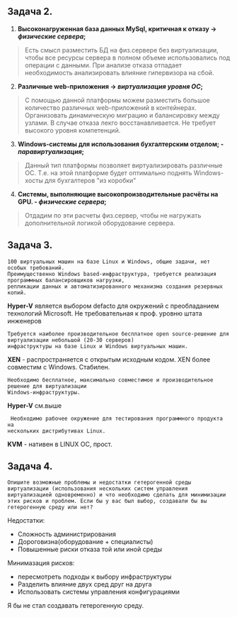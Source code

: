## Задача 2.

1. **Высоконагруженная база данных MySql, критичная к отказу -> *физические сервера*;**

>  Есть смысл разместить БД на физ.сервере без виртуализации, чтобы все ресурсы сервера в полном объеме использовались под операции с данными. При анализе отказа отпадает необходимость анализировать влияние гипервизора на сбой.


2. **Различные web-приложения -> *виртуализация уровня ОС*;**

> С помощью данной платформы можем разместить большое количество различных web-приложений в контейнерах.
> Организовать динамическую миграцию и балансировку между узлами.
> В случае отказа лекго восстанавливается. Не требует высокого уровня компетенций.

3. **Windows-системы для использования бухгалтерским отделом; - *паравиртуализация*;**

> Данный тип платформы позволяет виртуализировать различные ОС. Т.е. на этой платформе будет оптимально поднять Windows-хосты для бухгалтеров "из коробки"


4. **Системы, выполняющие высокопроизводительные расчёты на GPU.  - *физические сервера*;**

> Отдадим по эти расчеты физ.сервер, чтобы не нагружать дополнительной логикой оборудование сервера.   

## Задача 3.

```
100 виртуальных машин на базе Linux и Windows, общие задачи, нет особых требований.
Преимущественно Windows based-инфраструктура, требуется реализация программных балансировщиков нагрузки,
репликации данных и автоматизированного механизма создания резервных копий.

```
**Hyper-V** является выбором defacto для окружений с преобладанием технологий Microsoft. Не требовательная к проф. уровню штата инженеров

```
Требуется наиболее производительное бесплатное open source-решение для виртуализации небольшой (20-30 серверов)
инфраструктуры на базе Linux и Windows виртуальных машин.
```
**XEN**  - распространяется с открытым исходным кодом. XEN более совместим с Windows. Стабилен.

```
Необходимо бесплатное, максимально совместимое и производительное решение для виртуализации
Windows-инфраструктуры.

```
**Hyper-V** см.выше
```
 Необходимо рабочее окружение для тестирования программного продукта на
нескольких дистрибутивах Linux.
```
**KVM** - нативен в LINUX ОС, прост.

## Задача 4.

```
Опишите возможные проблемы и недостатки гетерогенной среды виртуализации (использования нескольких систем управления виртуализацией одновременно) и что необходимо сделать для минимизации этих рисков и проблем. Если бы у вас был выбор, создавали бы вы гетерогенную среду или нет?
```
Недостатки:
- Сложность администрирования
- Дороговизна(оборудование + специалисты)
- Повышенные риски отказа той или иной среды

Минимазация рисков:
- пересмотреть подходы к выбору инфраструктуры
- Разделить влияние двух сред друг на друга
- Использовать системы управления конфигурациями

Я бы не стал создавать гетерогенную среду. 
